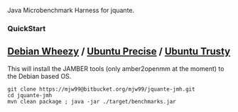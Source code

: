 Java Microbenchmark Harness for jquante.

### QuickStart ###

## [Debian Wheezy](http://www.debian.org/releases/wheezy/) / [Ubuntu Precise](http://releases.ubuntu.com/precise/) / [Ubuntu Trusty](http://releases.ubuntu.com/trusty/)

This will install the JAMBER tools (only amber2openmm at the moment) to the Debian based OS.

    git clone https://mjw99@bitbucket.org/mjw99/jquante-jmh.git
    cd jquante-jmh
    mvn clean package ; java -jar ./target/benchmarks.jar